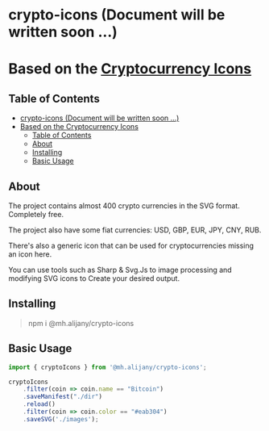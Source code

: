 # crypto-icons (Document will be written soon ...)
# Based on the [Cryptocurrency Icons](https://github.com/spothq/cryptocurrency-icons)
## Table of Contents

- [crypto-icons (Document will be written soon ...)](#crypto-icons-document-will-be-written-soon-)
- [Based on the Cryptocurrency Icons](#based-on-the-cryptocurrency-icons)
  - [Table of Contents](#table-of-contents)
  - [About](#about)
  - [Installing](#installing)
  - [Basic Usage](#basic-usage)

## About

The project contains almost 400 crypto currencies in the SVG format. Completely free.

The project also have some fiat currencies: USD, GBP, EUR, JPY, CNY, RUB.

There's also a generic icon that can be used for cryptocurrencies missing an icon here.

You can use tools such as Sharp & Svg.Js to image processing and modifying SVG icons to Create your desired output.

## Installing

> npm i @mh.alijany/crypto-icons

## Basic Usage

```typescript
import { cryptoIcons } from '@mh.alijany/crypto-icons';

cryptoIcons
    .filter(coin => coin.name == "Bitcoin")
    .saveManifest("./dir")
    .reload()
    .filter(coin => coin.color == "#eab304")
    .saveSVG('./images');
```


